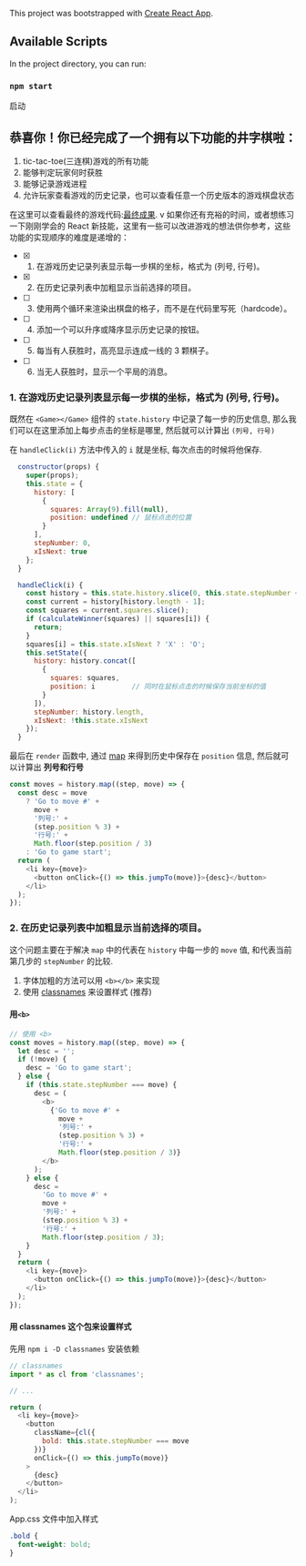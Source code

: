 This project was bootstrapped with [Create React App](https://github.com/facebook/create-react-app).

## Available Scripts

In the project directory, you can run:

### `npm start`

启动

## 恭喜你！你已经完成了一个拥有以下功能的井字棋啦：

1. tic-tac-toe(三连棋)游戏的所有功能
2. 能够判定玩家何时获胜
3. 能够记录游戏进程
4. 允许玩家查看游戏的历史记录，也可以查看任意一个历史版本的游戏棋盘状态

在这里可以查看最终的游戏代码:[最终成果](https://codepen.io/gaearon/pen/gWWZgR?editors=0010).
v
如果你还有充裕的时间，或者想练习一下刚刚学会的 React 新技能，这里有一些可以改进游戏的想法供你参考，这些功能的实现顺序的难度是递增的：

- [x] 1. 在游戏历史记录列表显示每一步棋的坐标，格式为 (列号, 行号)。
- [x] 2. 在历史记录列表中加粗显示当前选择的项目。
- [ ] 3. 使用两个循环来渲染出棋盘的格子，而不是在代码里写死（hardcode）。
- [ ] 4. 添加一个可以升序或降序显示历史记录的按钮。
- [ ] 5. 每当有人获胜时，高亮显示连成一线的 3 颗棋子。
- [ ] 6. 当无人获胜时，显示一个平局的消息。

### 1. 在游戏历史记录列表显示每一步棋的坐标，格式为 (列号, 行号)。

既然在 `<Game></Game>` 组件的 `state.history` 中记录了每一步的历史信息, 那么我们可以在这里添加上每步点击的坐标是哪里, 然后就可以计算出 `(列号, 行号)`

在 `handleClick(i)` 方法中传入的 `i` 就是坐标, 每次点击的时候将他保存.

```javascript
  constructor(props) {
    super(props);
    this.state = {
      history: [
        {
          squares: Array(9).fill(null),
          position: undefined // 鼠标点击的位置
        }
      ],
      stepNumber: 0,
      xIsNext: true
    };
  }

  handleClick(i) {
    const history = this.state.history.slice(0, this.state.stepNumber + 1);
    const current = history[history.length - 1];
    const squares = current.squares.slice();
    if (calculateWinner(squares) || squares[i]) {
      return;
    }
    squares[i] = this.state.xIsNext ? 'X' : 'O';
    this.setState({
      history: history.concat([
        {
          squares: squares,
          position: i         // 同时在鼠标点击的时候保存当前坐标的值
        }
      ]),
      stepNumber: history.length,
      xIsNext: !this.state.xIsNext
    });
  }
```

最后在 `render` 函数中, 通过 [map](https://developer.mozilla.org/zh-CN/docs/Web/JavaScript/Reference/Global_Objects/Array/map) 来得到历史中保存在 `position` 信息, 然后就可以计算出 **列号和行号**

```javascript
const moves = history.map((step, move) => {
  const desc = move
    ? 'Go to move #' +
      move +
      '列号:' +
      (step.position % 3) +
      '行号:' +
      Math.floor(step.position / 3)
    : 'Go to game start';
  return (
    <li key={move}>
      <button onClick={() => this.jumpTo(move)}>{desc}</button>
    </li>
  );
});
```

### 2. 在历史记录列表中加粗显示当前选择的项目。

这个问题主要在于解决 `map` 中的代表在 `history` 中每一步的 `move` 值, 和代表当前第几步的 `stepNumber` 的比较.

1. 字体加粗的方法可以用 `<b></b>` 来实现
2. 使用 [classnames](https://www.npmjs.com/package/classnames) 来设置样式 (推荐)

#### 用`<b>`

```javascript
// 使用 <b>
const moves = history.map((step, move) => {
  let desc = '';
  if (!move) {
    desc = 'Go to game start';
  } else {
    if (this.state.stepNumber === move) {
      desc = (
        <b>
          {'Go to move #' +
            move +
            '列号:' +
            (step.position % 3) +
            '行号:' +
            Math.floor(step.position / 3)}
        </b>
      );
    } else {
      desc =
        'Go to move #' +
        move +
        '列号:' +
        (step.position % 3) +
        '行号:' +
        Math.floor(step.position / 3);
    }
  }
  return (
    <li key={move}>
      <button onClick={() => this.jumpTo(move)}>{desc}</button>
    </li>
  );
});
```

#### 用 classnames 这个包来设置样式

先用 `npm i -D classnames` 安装依赖

```javascript
// classnames
import * as cl from 'classnames';

// ...

return (
  <li key={move}>
    <button
      className={cl({
        bold: this.state.stepNumber === move
      })}
      onClick={() => this.jumpTo(move)}
    >
      {desc}
    </button>
  </li>
);
```

App.css 文件中加入样式

```css
.bold {
  font-weight: bold;
}
```
